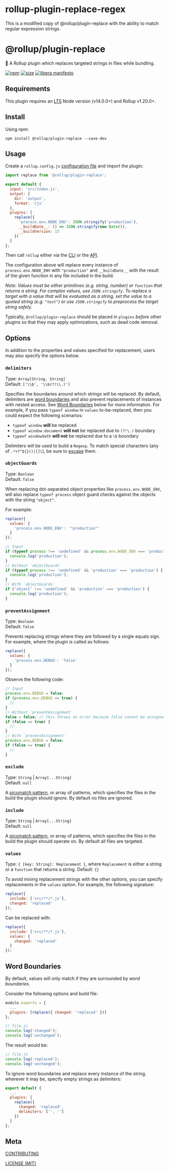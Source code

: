 # rollup-plugin-replace-regex

This is a modified copy of @rollup/plugin-replace with the ability to match regular expression strings.

# @rollup/plugin-replace

🍣 A Rollup plugin which replaces targeted strings in files while bundling.

[npm]: https://img.shields.io/npm/v/@rollup/plugin-replace
[npm-url]: https://www.npmjs.com/package/@rollup/plugin-replace
[size]: https://packagephobia.now.sh/badge?p=@rollup/plugin-replace
[size-url]: https://packagephobia.now.sh/result?p=@rollup/plugin-replace

[![npm][npm]][npm-url]
[![size][size]][size-url]
[![libera manifesto](https://img.shields.io/badge/libera-manifesto-lightgrey.svg)](https://liberamanifesto.com)

## Requirements

This plugin requires an [LTS](https://github.com/nodejs/Release) Node version (v14.0.0+) and Rollup v1.20.0+.

## Install

Using npm:

```console
npm install @rollup/plugin-replace --save-dev
```

## Usage

Create a `rollup.config.js` [configuration file](https://www.rollupjs.org/guide/en/#configuration-files) and import the plugin:

```js
import replace from '@rollup/plugin-replace';

export default {
  input: 'src/index.js',
  output: {
    dir: 'output',
    format: 'cjs'
  },
  plugins: [
    replace({
      'process.env.NODE_ENV': JSON.stringify('production'),
      __buildDate__: () => JSON.stringify(new Date()),
      __buildVersion: 15
    })
  ]
};
```

Then call `rollup` either via the [CLI](https://www.rollupjs.org/guide/en/#command-line-reference) or the [API](https://www.rollupjs.org/guide/en/#javascript-api).

The configuration above will replace every instance of `process.env.NODE_ENV` with `"production"` and `__buildDate__` with the result of the given function in any file included in the build.

_Note: Values must be either primitives (e.g. string, number) or `function` that returns a string. For complex values, use `JSON.stringify`. To replace a target with a value that will be evaluated as a string, set the value to a quoted string (e.g. `"test"`) or use `JSON.stringify` to preprocess the target string safely._

Typically, `@rollup/plugin-replace` should be placed in `plugins` _before_ other plugins so that they may apply optimizations, such as dead code removal.

## Options

In addition to the properties and values specified for replacement, users may also specify the options below.

### `delimiters`

Type: `Array[String, String]`<br>
Default: `['\\b', '\\b(?!\\.)']`

Specifies the boundaries around which strings will be replaced. By default, delimiters are [word boundaries](https://www.regular-expressions.info/wordboundaries.html) and also prevent replacements of instances with nested access. See [Word Boundaries](#word-boundaries) below for more information.
For example, if you pass `typeof window` in `values` to-be-replaced, then you could expect the following scenarios:

- `typeof window` **will** be replaced
- `typeof window.document` **will not** be replaced due to `(?!\.)` boundary
- `typeof windowSmth` **will not** be replaced due to a `\b` boundary

Delimiters will be used to build a `Regexp`. To match special characters (any of `.*+?^${}()|[]\`), be sure to [escape](https://developer.mozilla.org/en-US/docs/Web/JavaScript/Guide/Regular_Expressions#escaping) them.

### `objectGuards`

Type: `Boolean`<br>
Default: `false`

When replacing dot-separated object properties like `process.env.NODE_ENV`, will also replace `typeof process` object guard
checks against the objects with the string `"object"`.

For example:

```js
replace({
  values: {
    'process.env.NODE_ENV': '"production"'
  }
});
```

```js
// Input
if (typeof process !== 'undefined' && process.env.NODE_ENV === 'production') {
  console.log('production');
}
// Without `objectGuards`
if (typeof process !== 'undefined' && 'production' === 'production') {
  console.log('production');
}
// With `objectGuards`
if ('object' !== 'undefined' && 'production' === 'production') {
  console.log('production');
}
```

### `preventAssignment`

Type: `Boolean`<br>
Default: `false`

Prevents replacing strings where they are followed by a single equals sign. For example, where the plugin is called as follows:

```js
replace({
  values: {
    'process.env.DEBUG': 'false'
  }
});
```

Observe the following code:

```js
// Input
process.env.DEBUG = false;
if (process.env.DEBUG == true) {
  //
}
// Without `preventAssignment`
false = false; // this throws an error because false cannot be assigned to
if (false == true) {
  //
}
// With `preventAssignment`
process.env.DEBUG = false;
if (false == true) {
  //
}
```

### `exclude`

Type: `String` | `Array[...String]`<br>
Default: `null`

A [picomatch pattern](https://github.com/micromatch/picomatch), or array of patterns, which specifies the files in the build the plugin should _ignore_. By default no files are ignored.

### `include`

Type: `String` | `Array[...String]`<br>
Default: `null`

A [picomatch pattern](https://github.com/micromatch/picomatch), or array of patterns, which specifies the files in the build the plugin should operate on. By default all files are targeted.

### `values`

Type: `{ [key: String]: Replacement }`, where `Replacement` is either a string or a `function` that returns a string.
Default: `{}`

To avoid mixing replacement strings with the other options, you can specify replacements in the `values` option. For example, the following signature:

```js
replace({
  include: ['src/**/*.js'],
  changed: 'replaced'
});
```

Can be replaced with:

```js
replace({
  include: ['src/**/*.js'],
  values: {
    changed: 'replaced'
  }
});
```

## Word Boundaries

By default, values will only match if they are surrounded by _word boundaries_.

Consider the following options and build file:

```js
module.exports = {
  ...
  plugins: [replace({ changed: 'replaced' })]
};
```

```js
// file.js
console.log('changed');
console.log('unchanged');
```

The result would be:

```js
// file.js
console.log('replaced');
console.log('unchanged');
```

To ignore word boundaries and replace every instance of the string, wherever it may be, specify empty strings as delimiters:

```js
export default {
  ...
  plugins: [
    replace({
      changed: 'replaced',
      delimiters: ['', '']
    })
  ]
};
```

## Meta

[CONTRIBUTING](/.github/CONTRIBUTING.md)

[LICENSE (MIT)](/LICENSE)
